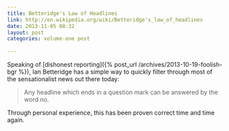 ```yaml
---
title: Betteridge's Law of Headlines
link: http://en.wikipedia.org/wiki/Betteridge's_law_of_headlines
date: 2013-11-05 08:32
layout: post
categories: volume-one post
  
---
```



Speaking of [dishonest reporting]({% post_url /archives/2013-10-19-foolish-bgr %}), Ian Betteridge has a simple way to quickly filter through most of the sensationalist news out there today:

> Any headline which ends in a question mark can be answered by the word no.

Through personal experience, this has been proven correct time and time again.
